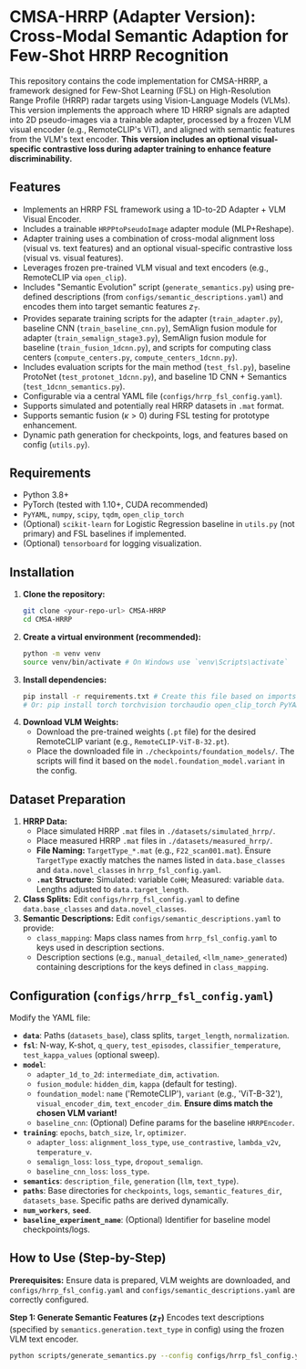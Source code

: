 # CMSA-HRRP (Adapter Version): Cross-Modal Semantic Adaption for Few-Shot HRRP Recognition

This repository contains the code implementation for CMSA-HRRP, a framework designed for Few-Shot Learning (FSL) on High-Resolution Range Profile (HRRP) radar targets using Vision-Language Models (VLMs). This version implements the approach where 1D HRRP signals are adapted into 2D pseudo-images via a trainable adapter, processed by a frozen VLM visual encoder (e.g., RemoteCLIP's ViT), and aligned with semantic features from the VLM's text encoder. **This version includes an optional visual-specific contrastive loss during adapter training to enhance feature discriminability.**

## Features

*   Implements an HRRP FSL framework using a 1D-to-2D Adapter + VLM Visual Encoder.
*   Includes a trainable `HRPPtoPseudoImage` adapter module (MLP+Reshape).
*   Adapter training uses a combination of cross-modal alignment loss (visual vs. text features) and an optional visual-specific contrastive loss (visual vs. visual features).
*   Leverages frozen pre-trained VLM visual and text encoders (e.g., RemoteCLIP via `open_clip`).
*   Includes "Semantic Evolution" script (`generate_semantics.py`) using pre-defined descriptions (from `configs/semantic_descriptions.yaml`) and encodes them into target semantic features $z_T$.
*   Provides separate training scripts for the adapter (`train_adapter.py`), baseline CNN (`train_baseline_cnn.py`), SemAlign fusion module for adapter (`train_semalign_stage3.py`), SemAlign fusion module for baseline (`train_fusion_1dcnn.py`), and scripts for computing class centers (`compute_centers.py`, `compute_centers_1dcnn.py`).
*   Includes evaluation scripts for the main method (`test_fsl.py`), baseline ProtoNet (`test_protonet_1dcnn.py`), and baseline 1D CNN + Semantics (`test_1dcnn_semantics.py`).
*   Configurable via a central YAML file (`configs/hrrp_fsl_config.yaml`).
*   Supports simulated and potentially real HRRP datasets in `.mat` format.
*   Supports semantic fusion ($\kappa > 0$) during FSL testing for prototype enhancement.
*   Dynamic path generation for checkpoints, logs, and features based on config (`utils.py`).

## Requirements

*   Python 3.8+
*   PyTorch (tested with 1.10+, CUDA recommended)
*   `PyYAML`, `numpy`, `scipy`, `tqdm`, `open_clip_torch`
*   (Optional) `scikit-learn` for Logistic Regression baseline in `utils.py` (not primary) and FSL baselines if implemented.
*   (Optional) `tensorboard` for logging visualization.

## Installation

1.  **Clone the repository:**
    ```bash
    git clone <your-repo-url> CMSA-HRRP
    cd CMSA-HRRP
    ```
2.  **Create a virtual environment (recommended):**
    ```bash
    python -m venv venv
    source venv/bin/activate # On Windows use `venv\Scripts\activate`
    ```
3.  **Install dependencies:**
    ```bash
    pip install -r requirements.txt # Create this file based on imports
    # Or: pip install torch torchvision torchaudio open_clip_torch PyYAML numpy scipy tqdm scikit-learn tensorboard
    ```
4.  **Download VLM Weights:**
    *   Download the pre-trained weights (`.pt` file) for the desired RemoteCLIP variant (e.g., `RemoteCLIP-ViT-B-32.pt`).
    *   Place the downloaded file in `./checkpoints/foundation_models/`. The scripts will find it based on the `model.foundation_model.variant` in the config.

## Dataset Preparation

1.  **HRRP Data:**
    *   Place simulated HRRP `.mat` files in `./datasets/simulated_hrrp/`.
    *   Place measured HRRP `.mat` files in `./datasets/measured_hrrp/`.
    *   **File Naming:** `TargetType_*.mat` (e.g., `F22_scan001.mat`). Ensure `TargetType` exactly matches the names listed in `data.base_classes` and `data.novel_classes` in `hrrp_fsl_config.yaml`.
    *   **`.mat` Structure:** Simulated: variable `CoHH`; Measured: variable `data`. Lengths adjusted to `data.target_length`.
2.  **Class Splits:** Edit `configs/hrrp_fsl_config.yaml` to define `data.base_classes` and `data.novel_classes`.
3.  **Semantic Descriptions:** Edit `configs/semantic_descriptions.yaml` to provide:
    *   `class_mapping`: Maps class names from `hrrp_fsl_config.yaml` to keys used in description sections.
    *   Description sections (e.g., `manual_detailed`, `<llm_name>_generated`) containing descriptions for the keys defined in `class_mapping`.

## Configuration (`configs/hrrp_fsl_config.yaml`)

Modify the YAML file:

*   **`data`**: Paths (`datasets_base`), class splits, `target_length`, `normalization`.
*   **`fsl`**: N-way, K-shot, `q_query`, `test_episodes`, `classifier_temperature`, `test_kappa_values` (optional sweep).
*   **`model`**:
    *   `adapter_1d_to_2d`: `intermediate_dim`, `activation`.
    *   `fusion_module`: `hidden_dim`, `kappa` (default for testing).
    *   `foundation_model`: `name` ('RemoteCLIP'), `variant` (e.g., 'ViT-B-32'), `visual_encoder_dim`, `text_encoder_dim`. **Ensure dims match the chosen VLM variant!**
    *   `baseline_cnn`: (Optional) Define params for the baseline `HRRPEncoder`.
*   **`training`**: `epochs`, `batch_size`, `lr`, `optimizer`.
    *   `adapter_loss`: `alignment_loss_type`, `use_contrastive`, `lambda_v2v`, `temperature_v`.
    *   `semalign_loss`: `loss_type`, `dropout_semalign`.
    *   `baseline_cnn_loss`: `loss_type`.
*   **`semantics`**: `description_file`, `generation` (`llm`, `text_type`).
*   **`paths`**: Base directories for `checkpoints`, `logs`, `semantic_features_dir`, `datasets_base`. Specific paths are derived dynamically.
*   **`num_workers`**, **`seed`**.
*   **`baseline_experiment_name`**: (Optional) Identifier for baseline model checkpoints/logs.

## How to Use (Step-by-Step)

**Prerequisites:** Ensure data is prepared, VLM weights are downloaded, and `configs/hrrp_fsl_config.yaml` and `configs/semantic_descriptions.yaml` are correctly configured.

**Step 1: Generate Semantic Features ($z_T$)**
Encodes text descriptions (specified by `semantics.generation.text_type` in config) using the frozen VLM text encoder.
```bash
python scripts/generate_semantics.py --config configs/hrrp_fsl_config.yaml